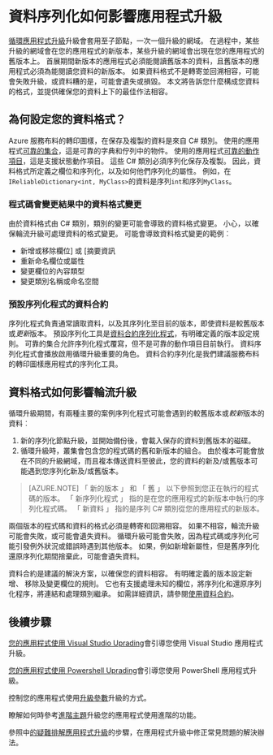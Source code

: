 <properties
   pageTitle="應用程式升級︰ 資料序列化 |Microsoft Azure"
   description="最佳作法資料序列化和它會循環應用程式升級的影響。"
   services="service-fabric"
   documentationCenter=".net"
   authors="vturecek"
   manager="timlt"
   editor=""/>

<tags
   ms.service="service-fabric"
   ms.devlang="dotnet"
   ms.topic="article"
   ms.tgt_pltfrm="NA"
   ms.workload="NA"
   ms.date="10/19/2016"
   ms.author="vturecek"/>


# <a name="how-data-serialization-affects-an-application-upgrade"></a>資料序列化如何影響應用程式升級

[循環應用程式升級](service-fabric-application-upgrade.md)升級會套用至子節點，一次一個升級的網域。 在過程中，某些升級的網域會在您的應用程式的新版本，某些升級的網域會出現在您的應用程式的舊版本上。 首展期間新版本的應用程式必須能閱讀舊版本的資料，且舊版本的應用程式必須為能閱讀您資料的新版本。 如果資料格式不是轉寄並回溯相容，可能會失敗升級，或資料糟的是，可能會遺失或損毀。 本文將告訴您什麼構成您資料的格式，並提供確保您的資料上下的最佳作法相容。


## <a name="what-makes-up-your-data-format"></a>為何設定您的資料格式？

Azure 服務布料的轉印圖樣，在保存及複製的資料是來自 C# 類別。 使用的應用程式[可靠的集合](service-fabric-reliable-services-reliable-collections.md)，這是可靠的字典和佇列中的物件。 使用的應用程式[可靠的動作項目](service-fabric-reliable-actors-introduction.md)，這是支援狀態動作項目。 這些 C# 類別必須序列化保存及複製。 因此，資料格式所定義之欄位和序列化，以及如何他們序列化的屬性。 例如，在`IReliableDictionary<int, MyClass>`的資料是序列`int`和序列`MyClass`。

### <a name="code-changes-that-result-in-a-data-format-change"></a>程式碼會變更結果中的資料格式變更

由於資料格式由 C# 類別，類別的變更可能會導致的資料格式變更。 小心，以確保輪流升級可處理資料的格式變更。 可能會導致資料格式變更的範例︰

- 新增或移除欄位] 或 [摘要資訊
- 重新命名欄位或屬性
- 變更欄位的內容類型
- 變更類別名稱或命名空間

### <a name="data-contract-as-the-default-serializer"></a>預設序列化程式的資料合約

序列化程式負責通常讀取資料，以及其序列化至目前的版本，即使資料是較舊版本或*更新*版本。 預設序列化工具是[資料合約序列化程式](https://msdn.microsoft.com/library/ms733127.aspx)，有明確定義的版本設定規則。 可靠的集合允許序列化程式覆寫，但不是可靠的動作項目目前執行。 資料序列化程式會播放啟用循環升級重要的角色。 資料合約序列化是我們建議服務布料的轉印圖樣應用程式的序列化工具。


## <a name="how-the-data-format-affects-a-rolling-upgrade"></a>資料格式如何影響輪流升級

循環升級期間，有兩種主要的案例序列化程式可能會遇到的較舊版本或*較新*版本的資料︰

1. 新的序列化節點升級，並開始備份後，會載入保存的資料到舊版本的磁碟。
2. 循環升級時，叢集會包含您的程式碼的舊和新版本的組合。 由於複本可能會放在不同的升級網域，而且複本傳送資料至彼此，您的資料的新及/或舊版本可能遇到您序列化新及/或舊版本。

> [AZURE.NOTE] 「 新的版本 」 和 「 舊 」 以下參照到您正在執行的程式碼的版本。 「 新序列化程式 」 指的是在您的應用程式的新版本中執行的序列化程式碼。 「 新資料 」 指的是序列 C# 類別從您的應用程式的新版本。

兩個版本的程式碼和資料的格式必須是轉寄和回溯相容。 如果不相容，輪流升級可能會失敗，或可能會遺失資料。 循環升級可能會失敗，因為程式碼或序列化可能引發例外狀況或錯誤時遇到其他版本。 如果，例如新增新屬性，但是舊序列化還原序列化期間捨棄此，可能會遺失資料。

資料合約是建議的解決方案，以確保您的資料相容。 有明確定義的版本設定新增、 移除及變更欄位的規則。 它也有支援處理未知的欄位，將序列化和還原序列化程序，將連結和處理類別繼承。 如需詳細資訊，請參閱[使用資料合約](https://msdn.microsoft.com/library/ms733127.aspx)。


## <a name="next-steps"></a>後續步驟

[您的應用程式使用 Visual Studio Uprading](service-fabric-application-upgrade-tutorial.md)會引導您使用 Visual Studio 應用程式升級。

[您的應用程式使用 Powershell Uprading](service-fabric-application-upgrade-tutorial-powershell.md)會引導您使用 PowerShell 應用程式升級。

控制您的應用程式使用[升級參數](service-fabric-application-upgrade-parameters.md)升級的方式。

瞭解如何時參考[進階主題](service-fabric-application-upgrade-advanced.md)升級您的應用程式使用進階的功能。

參照中[的疑難排解應用程式升級](service-fabric-application-upgrade-troubleshooting.md)的步驟，在應用程式升級中修正常見問題的解決辦法。
